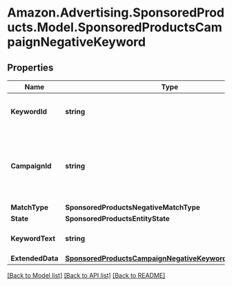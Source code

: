 # Amazon.Advertising.SponsoredProducts.Model.SponsoredProductsCampaignNegativeKeyword

## Properties

Name | Type | Description | Notes
------------ | ------------- | ------------- | -------------
**KeywordId** | **string** | The identifier of the keyword. | 
**CampaignId** | **string** | The identifier of the campaign to which the keyword is associated. | 
**MatchType** | **SponsoredProductsNegativeMatchType** |  | 
**State** | **SponsoredProductsEntityState** |  | 
**KeywordText** | **string** | The keyword text. | 
**ExtendedData** | [**SponsoredProductsCampaignNegativeKeywordExtendedData**](SponsoredProductsCampaignNegativeKeywordExtendedData.md) |  | [optional] 

[[Back to Model list]](../README.md#documentation-for-models) [[Back to API list]](../README.md#documentation-for-api-endpoints) [[Back to README]](../README.md)

